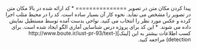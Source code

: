 <div dir="rtl">
پیدا کردن مکان متن در تصویر
===============
* کد ارائه شده در بالا مکان متن در تصویر را مشخص می نماید. نحوه کار آن بسیار ساده است.
کد را در محیط متلب اجرا کرده و عکس مورد نظر را انتخاب می کنید. نواحی بدست آمده توسط مستطیل نمایش داده می شوند.
* این کد برای پروژه درس شناسایی آماری الگو ایجاد شده است. برای کسب اطلاعات بیشتر به این [لینک](http://www.boute.ir/iust-pr-93/text-detection) مراجعه کنید.